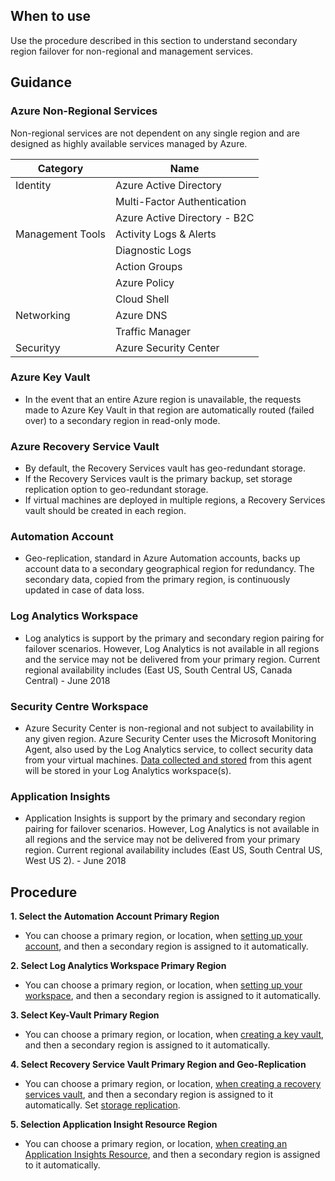 
## When to use 


 


Use the procedure described in this section to understand secondary region failover for non-regional and management services. 


 


## Guidance 




### Azure Non-Regional Services 

Non-regional services are not dependent on any single region and are designed as highly available services managed by Azure. 


| __Category__ | __Name__ |
|------------------------------|----------------------------|
| Identity   | Azure Active Directory    | 
|   | Multi-Factor Authentication  | 
|   | Azure Active Directory - B2C    | 
| Management Tools   | Activity Logs & Alerts   | 
|    | Diagnostic Logs  | 
|   | Action Groups  | 
|    | Azure Policy  | 
|    | Cloud Shell  | 
| Networking   | Azure DNS  | 
|   | Traffic Manager  | 
| Securityy  | Azure Security Center | 


### Azure Key Vault 

- In the event that an entire Azure region is unavailable, the requests made to Azure Key Vault in that region are automatically routed (failed over) to a secondary region in read-only mode. 

### Azure Recovery Service Vault 

- By default, the Recovery Services vault has geo-redundant storage.  
- If the Recovery Services vault is the primary backup, set storage replication option to geo-redundant storage. 
- If virtual machines are deployed in multiple regions,  a Recovery Services vault should be created in each region. 


### Automation Account 

- Geo-replication, standard in Azure Automation accounts, backs up account data to a secondary geographical region for redundancy.  The secondary data, copied from the primary region, is continuously updated in case of data loss. 

### Log Analytics Workspace 

- Log analytics is support by the primary and secondary region pairing for failover scenarios. However, Log Analytics is not available in all regions and the service may not be delivered from your primary region. Current regional availability includes (East US, South Central US, Canada Central) - June 2018 


### Security Centre Workspace 

- Azure Security Center is non-regional and not subject to availability in any given region. Azure Security Center uses the Microsoft Monitoring Agent, also used by the Log Analytics service, to collect security data from your virtual machines. [Data collected and stored](https://docs.microsoft.com/en-us/azure/security-center/security-center-planning-and-operations-guide#data-collection-and-storage) from this agent will be stored in your Log Analytics workspace(s). 

### Application Insights 

- Application Insights is support by the primary and secondary region pairing for failover scenarios. However, Log Analytics is not available in all regions and the service may not be delivered from your primary region. Current regional availability includes (East US, South Central US, West US 2). - June 2018 


## Procedure 


**1. Select the Automation Account Primary Region** 

  - You can choose a primary region, or location, when [setting up your account](https://docs.microsoft.com/en-us/azure/automation/automation-quickstart-create-account#create-automation-account), and then a secondary region is assigned to it automatically. 


**2. Select Log Analytics Workspace Primary Region**

  - You can choose a primary region, or location, when [setting up your workspace](https://docs.microsoft.com/en-us/azure/log-analytics/log-analytics-quick-create-workspace#create-a-workspace), and then a secondary region is assigned to it automatically. 

**3. Select Key-Vault Primary Region**

  - You can choose a primary region, or location, when [creating a key vault](https://docs.microsoft.com/en-us/azure/key-vault/quick-create-portal#create-a-vault), and then a secondary region is assigned to it automatically. 

**4. Select Recovery Service Vault Primary Region and Geo-Replication**

  - You can choose a primary region, or location, [when creating a recovery services vault](https://docs.microsoft.com/en-us/azure/backup/backup-azure-vms-first-look-arm#create-a-recovery-services-vault-for-a-vm), and then a secondary region is assigned to it automatically. Set [storage replication](https://docs.microsoft.com/en-us/azure/backup/backup-azure-vms-first-look-arm#set-storage-replication). 

**5. Selection Application Insight Resource Region**

  - You can choose a primary region, or location, [when creating an Application Insights Resource](https://docs.microsoft.com/en-us/azure/application-insights/app-insights-create-new-resource#create-an-application-insights-resource-1), and then a secondary region is assigned to it automatically. 




 
